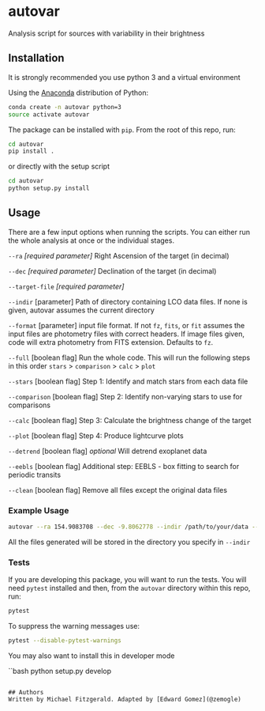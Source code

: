 # autovar
Analysis script for sources with variability in their brightness

## Installation

It is strongly recommended you use python 3 and a virtual environment

Using the [Anaconda](https://www.anaconda.com/download/) distribution of Python:

```bash
conda create -n autovar python=3
source activate autovar
```

The package can be installed with `pip`. From the root of this repo, run:

```bash
cd autovar
pip install .
```

or directly with the setup script

```bash
cd autovar
python setup.py install
```

## Usage

There are a few input options when running the scripts. You can either run the whole analysis at once or the individual stages.

`--ra` *[required parameter]* Right Ascension of the target (in decimal)

`--dec` *[required parameter]* Declination of the target (in decimal)

`--target-file` *[required parameter]*

`--indir` [parameter] Path of directory containing LCO data files. If none is given, autovar assumes the current directory

`--format` [parameter] input file format. If not `fz`, `fits`, or `fit` assumes the input files are photometry files with correct headers. If image files given, code will extra photometry from FITS extension. Defaults to `fz`.

`--full` [boolean flag] Run the whole code. This will run the following steps in this order `stars` > `comparison` > `calc` > `plot`

`--stars` [boolean flag] Step 1: Identify and match stars from each data file

`--comparison` [boolean flag] Step 2: Identify non-varying stars to use for comparisons

`--calc` [boolean flag] Step 3: Calculate the brightness change of the target

`--plot` [boolean flag] Step 4: Produce lightcurve plots

`--detrend` [boolean flag] *optional* Will detrend exoplanet data

`--eebls` [boolean flag] Additional step: EEBLS - box fitting to search for periodic transits

`--clean` [boolean flag] Remove all files except the original data files


### Example Usage

```bash
autovar --ra 154.9083708 --dec -9.8062778 --indir /path/to/your/data --full
```

All the files generated will be stored in the directory you specify in `--indir`

### Tests

If you are developing this package, you will want to run the tests. You will need `pytest` installed and then, from the `autovar` directory within this repo, run:

```bash
pytest
```

To suppress the warning messages use:

```bash
pytest --disable-pytest-warnings
```

You may also want to install this in developer mode

``bash
python setup.py develop

```

## Authors
Written by Michael Fitzgerald. Adapted by [Edward Gomez](@zemogle)
